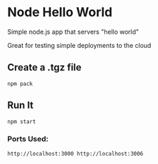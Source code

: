 # Node Hello World

Simple node.js app that servers "hello world"

Great for testing simple deployments to the cloud

## Create a .tgz file

`npm pack`

## Run It

`npm start`

### Ports Used:
`http://localhost:3000
http://localhost:3006`


####
